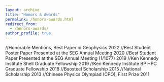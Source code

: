 ```yaml
---
layout: archive
title: "Honors & Awards"
permalink: /honors-awards.html
redirect_from: 
  - /honors-awards/
author_profile: true
---
```


//Honorable Mentions, Best Paper in Geophysics                              2022
//Best Student Poster Paper Presented at the SEG Annual Meeting             2020
//Best Student Paper Presented at the SEG Annual Meeting (1/1077)           2019
//Ken Kennedy Institute Shell Graduate Fellowship                           2019
//Ken Kennedy Institute BP HPC Graduate Fellowship                          2018
//Baosteel Scholarship                                                      2015
//National Scholarship                                                      2013
//Chinese Physics Olympiad (CPO), First Prize                               2011
